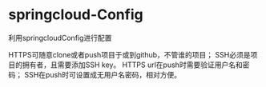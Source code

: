 # springcloud-Config
利用springcloudConfig进行配置


HTTPS可随意clone或者push项目于或到github，不管谁的项目； SSH必须是项目的拥有者，且需要添加SSH key。
HTTPS url在push时需要验证用户名和密码；
SSH在push时可设置成无用户名密码，相对方便。
